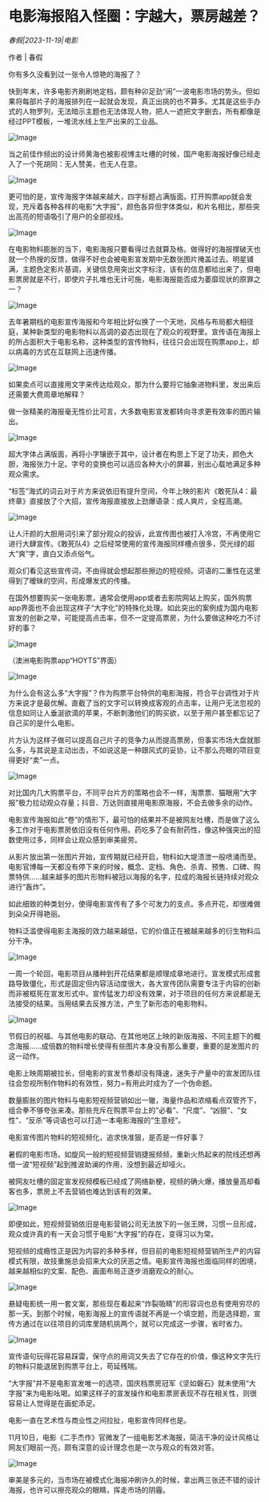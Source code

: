 # 电影海报陷入怪圈：字越大，票房越差？

*春假|2023-11-19|电影*

作者 | 春假

你有多久没看到过一张令人惊艳的海报了？

快到年末，许多电影齐刷刷地定档，颇有种卯足劲“闹”一波电影市场的势头。但如果将每部片子的海报排列在一起就会发现，真正出挑的也不算多。尤其是这些手办式的人物罗列，无法暗示主题也无法体现人物，把人一遮把文字删去，所有都像是经过PPT模板，一堆流水线上生产出来的工业品。

![Image](https://p3-sign.toutiaoimg.com/tos-cn-i-axegupay5k/9791c6e6d8b547178e7f37b2a2992721~noop.image?_iz=58558&from=article.pc_detail&lk3s=953192f4&x-expires=1701002330&x-signature=TpY%2FkF9Rr5%2FbGFy1mWlYMHAWoqc%3D)

当之前佳作频出的设计师黄海也被影视博主吐槽的时候，国产电影海报好像已经走入了一个死胡同：无人赞美，也无人在意。

![Image](https://p3-sign.toutiaoimg.com/tos-cn-i-6w9my0ksvp/61b4316ce43a467fa78f37a4900e1b4c~noop.image?_iz=58558&from=article.pc_detail&lk3s=953192f4&x-expires=1701002330&x-signature=%2B%2B2bSRw41SDZEAGFqFS6UBxewQY%3D)

更可怕的是，宣传海报字体越来越大，四字标题占满版面。打开购票app就会发现，充斥着各种各样的电影“大字报”，颜色各异但字体类似，和片名相比，那些突出高亮的短语吸引了用户的全部视线。

![Image](https://p3-sign.toutiaoimg.com/tos-cn-i-6w9my0ksvp/419a92483d344125b2581c61a4bc97ac~noop.image?_iz=58558&from=article.pc_detail&lk3s=953192f4&x-expires=1701002330&x-signature=vzxfg1ix04NsdgAwrgWyhP66bNc%3D)

在电影物料膨胀的当下，电影海报只要看得过去就算及格。做得好的海报撑破天也就一个热搜的反馈，做得不好也会被电影宣发期中无数张图片掩盖过去。明星铺满，主题色定影片基调，关键信息用突出文字标注，该有的信息都给出来了，但电影票房就是不行，即使片子扎堆也无计可施，电影海报能否成为萎靡现状的原罪之一？

![Image](https://p3-sign.toutiaoimg.com/tos-cn-i-6w9my0ksvp/a01ebe29bddd4cee98a16e22a0d3b417~noop.image?_iz=58558&from=article.pc_detail&lk3s=953192f4&x-expires=1701002330&x-signature=vc8rOyuPNOaDVSH7ekSclIoIuZk%3D)

去年暑期档的电影宣传海报和今年相比好似换了一个天地，风格与布局都大相径庭，某种新类型的电影物料以高调的姿态出现在了观众的视野里。宣传语在海报上的所占面积大于电影名称，这种类型的宣传物料，往往只会出现在购票app上，却以病毒的方式在互联网上迅速传播。

![Image](https://p3-sign.toutiaoimg.com/tos-cn-i-6w9my0ksvp/99f1aa1c6f1f4dbb836d0417668bf108~noop.image?_iz=58558&from=article.pc_detail&lk3s=953192f4&x-expires=1701002330&x-signature=tuYV%2BwekiaIYqiFVbe0qAli6pQw%3D)

如果卖点可以直接用文字来传达给观众，那为什么要将它抽象进物料里，发出来后还需要大费周章地解释？

做一张精美的海报毫无性价比可言，大多数电影宣发都转向寻求更有效率的图片输出。

![Image](https://p3-sign.toutiaoimg.com/tos-cn-i-6w9my0ksvp/7aeb99918b4046418f8af4d539ee5dc2~noop.image?_iz=58558&from=article.pc_detail&lk3s=953192f4&x-expires=1701002330&x-signature=%2FQcwRsUNV5vyvMTcX14ahjh12mo%3D)

超大字体占满版面，再将小字镶嵌于其中，设计者在构思上下足了功夫，颜色大胆，海报张力十足。字号的变换也可以适应各种大小的屏幕，别出心载地满足多种观众需求。

“标签”海式的词云对于片方来说依旧有提升空间，今年上映的影片《敢死队4：最终章》直接放了个大招，宣传海报直接放上劲爆语录：成人爽片，全程高潮。

![Image](https://p3-sign.toutiaoimg.com/tos-cn-i-6w9my0ksvp/5afe67ce928b4bd8b6f2eb3313a3a48d~noop.image?_iz=58558&from=article.pc_detail&lk3s=953192f4&x-expires=1701002330&x-signature=qORLDrR3kRRUc3byjbjpwzcEYNM%3D)

让人汗颜的大胆用词引来了部分观众的投诉，此宣传图也被打入冷宫，不再使用它进行大肆宣传。《敢死队4》之后经常使用的宣传海报同样槽点很多，荧光绿的超大“爽”字，直白又添点俗气。

观众们看见这些宣传词，不由得就会想起那些擦边的短视频。词语的二重性在这里得到了暧昧的空间，形成爆发式的传播。

在国外想要购买一张电影票，通常会使用app或者去影院网站上购买，国外购票app界面也不会出现这样子“大字化”的特殊化处理。如此突出的案例成为国内电影宣发的创新之举，可能提高点击率，但不一定提高票房，为什么要做这种吃力不讨好的事？

![Image](https://p3-sign.toutiaoimg.com/tos-cn-i-6w9my0ksvp/0b03f5d9cc38448bb9754f507e731670~noop.image?_iz=58558&from=article.pc_detail&lk3s=953192f4&x-expires=1701002330&x-signature=5Ij0sxk%2FOe%2BZVWa44e4tB4TZyR0%3D)

（澳洲电影购票app“HOYTS”界面）

![Image](https://p3-sign.toutiaoimg.com/tos-cn-i-6w9my0ksvp/80203c9408d94c87ad79d0bbc159f742~noop.image?_iz=58558&from=article.pc_detail&lk3s=953192f4&x-expires=1701002330&x-signature=yHi%2F%2FM9yfQ4ehzdgJlw9s%2F06nuk%3D)

为什么会有这么多“大字报”？作为购票平台特供的电影海报，符合平台调性对于片方来说才是最优解。直截了当的文字可以转换成客观的点击率，让用户无法忽视的信息如同让人垂涎欲滴的苹果，不断刺激他们的购买欲，以至于用户甚至都忘记了自己买的是什么电影。

片方认为这样子做可以提高自己片子的竞争力从而提高票房，但事实市场大盘就那么多，与其说是主动出击，不如说这是一种跟风式的妥协，让不那么亮眼的项目变得更好“卖”一点。

![Image](https://p3-sign.toutiaoimg.com/tos-cn-i-6w9my0ksvp/81340908209b4c05b9e8c3565ceecf72~noop.image?_iz=58558&from=article.pc_detail&lk3s=953192f4&x-expires=1701002330&x-signature=sTDiPXPFqjoK5yt5rE3HgbY%2FWUI%3D)

对比国内几大购票平台，不同平台片方的策略也会不一样，淘票票、猫眼用“大字报”极力拉动观众存量；抖音、万达则直接用电影原海报，不会去做多余的动作。

电影宣传海报如此“卷”的情形下，最可怕的结果并不是被网友吐槽，而是做了这么多工作对于电影票房依旧没有任何作用。药吃多了会有耐药性，像这种强突出的招数使用过多，同样会让观众感到审美疲劳。

从影片放出第一张图片开始，宣传期就已经开启，物料如大堤溃泄一般喷涌而至。电影官博每一天都没有停下来的时候，概念、定档、角色、杀青、预售、口碑、购票特供……越来越多的图片形物料被冠以海报的名字，拉成的海报长链持续对观众进行“轰炸”。

如此细致的种类划分，使得电影宣传有了多个可发力的支点。多点开花，却很难做到朵朵开得艳丽。

物料泛滥使得电影主海报的效力越来越低，它的价值正在被越来越多的衍生物料瓜分干净。

![Image](https://p3-sign.toutiaoimg.com/tos-cn-i-6w9my0ksvp/65bb495e9f39481d82a49a63e79083ce~noop.image?_iz=58558&from=article.pc_detail&lk3s=953192f4&x-expires=1701002330&x-signature=w%2BXEyWYD8moDpNznxtpdpBu1Z7M%3D)

一周一个轮回，电影项目从播种到开花结果都是顺理成章地进行。宣发模式形成套路导致僵化，形式是固定但内容活动度很大，各大宣传团队需要专注于内容的创新而非被框死在宣发形式中。宣传猛发力却没有效果，对于项目的任何方来说都是无法接受的结果。当用结果去反推方法，产生了新形态的电影物料。

![Image](https://p3-sign.toutiaoimg.com/tos-cn-i-6w9my0ksvp/c00355020e0f4b8cb671ebfccfca3b8c~noop.image?_iz=58558&from=article.pc_detail&lk3s=953192f4&x-expires=1701002330&x-signature=2ZMYvu9eROmkxglNySjNpxEGamQ%3D)

节假日的祝福、与其他电影的联动、在其他地区上映的新版海报、不同主题下的概念海报……成倍数的物料增长使得有些图片本身没有那么重要，重要的是发图片的这一动作。

电影上映周期被拉长，但电影的宣发节奏却没有降速，迷失于产量中的宣发团队往往会忽视所制作物料的有效性，努力=有用此时成为了一个伪命题。

数量膨胀的图片物料与电影短视频营销如出一辙，海量作品和浓缩看点双管齐下，组合拳不够夸张来凑。那些充斥在购票平台上的“必看”、“尺度”、“凶狠”、“女性”、“反杀”等词语也可以打造一本电影海报的“生意经”。

电影宣传图片物料的短视频化，追求快准狠，是否是一件好事？

暑假的电影市场，如旋风一般的短视频营销捷报频频，重新火热起来的院线还想再借一波“短视频”起到推波助澜的作用，没想到最近却哑火。

被网友吐槽的固定宣发视频模板已经成了网络新梗，视频的确火爆，播放量高却看客也多，票房上不去营销也难达到该有的效果。

![Image](https://p3-sign.toutiaoimg.com/tos-cn-i-6w9my0ksvp/2b9d642ff8bc42bb974a1c58a3c457d8~noop.image?_iz=58558&from=article.pc_detail&lk3s=953192f4&x-expires=1701002330&x-signature=XpSM0lspmGdoMI58SEXDDIFhf3s%3D)

即便如此，短视频营销依旧是电影营销公司无法放下的一张王牌，习惯一旦形成，观众或许真的有一天会习惯于电影“大字报”的存在，变得习以为常。

短视频的成瘾性正是因为内容的多种多样，但目前的电影短视频营销所生产的内容模式有限，故技重施总会招来大众的厌恶之情。电影宣传海报也面临同样的困境，越来越相似的文案、配色、画面布局正逐步消磨观众的耐心。

![Image](https://p3-sign.toutiaoimg.com/tos-cn-i-6w9my0ksvp/2b8731eb87d94dd7b1f92de8fd1d3c32~noop.image?_iz=58558&from=article.pc_detail&lk3s=953192f4&x-expires=1701002330&x-signature=L%2BK9%2B2IzM3HUL7ngxnlHHMNfpds%3D)

悬疑电影统一用一套文案，那些现在看起来“炸裂吸睛”的形容词也总有使用穷尽的那一天。到那个时候，电影海报上的宣传语就不再是一个填空题，而是选择题，宣传方通过在以往项目的词库里随机挑两个，就可以完成这一步骤，省时省力。

![Image](https://p3-sign.toutiaoimg.com/tos-cn-i-6w9my0ksvp/1be92d959875454b8c3d6193ae06e1e3~noop.image?_iz=58558&from=article.pc_detail&lk3s=953192f4&x-expires=1701002330&x-signature=7PXWW00bVaLHI8EfX0WS2%2B34%2FRw%3D)

宣传语句玩得花容易踩雷，保守点的用词又失去了它存在的价值，像这种文字先行的物料只能退居到购票平台上，苟延残喘。

“大字报”并不是电影宣发唯一的选项，国庆档票房冠军《坚如磐石》就未使用“大字报”来为电影吆喝。如果这样子的宣发操作和电影票房表现不存在相关性，则很容易让人觉得是在画蛇添足。

电影一直在艺术性与商业性之间拉扯，电影宣传同样也是。

11月10日，电影《二手杰作》官微发了一组电影艺术海报，简洁干净的设计风格让网友们眼前一亮，颇有深意的设计理念也是一次与观众的有效对答。

![Image](https://p3-sign.toutiaoimg.com/tos-cn-i-6w9my0ksvp/c98a2a205ad244d79391418526bb1d55~noop.image?_iz=58558&from=article.pc_detail&lk3s=953192f4&x-expires=1701002330&x-signature=O4dekrdmR1GivKbOVZbOCfV4ZC8%3D)

审美是多元的，当市场在被模式化海报冲刷许久的时候，拿出两三张还不错的设计海报，也许可以擦亮观众的眼睛，挥走市场的阴霾。

